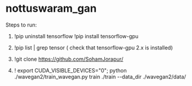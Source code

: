 # nottuswaram_gan

Steps to run:

1. !pip uninstall tensorflow 
   !pip install tensorflow-gpu

2. !pip list | grep tensor  ( check that tensorflow-gpu 2.x is installed)


3. !git clone  https://github.com/SohamJorapur/

4. ! export CUDA_VISIBLE_DEVICES="0"; python ./wavegan2/train_wavegan.py train ./train 	--data_dir ./wavegan2/data/
